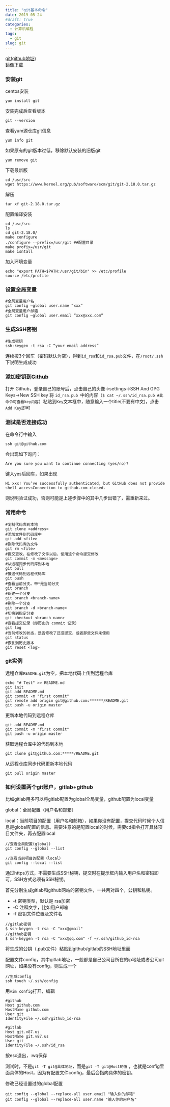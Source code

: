 ```yaml
---
title: "git基本命令"
date: 2019-05-24
#draft: true
categories:
  - 计算机编程
tags:
  - git
slug: git
---
```


[git(github地址)](https://github.com/git/git/releases)  
[镜像下载](https://mirrors.edge.kernel.org/pub/software/scm/git/)

### 安装git
centos安装
```
yum install git
```
安装完成后查看版本
```
git --version
```
查看yum源仓库git信息
```
yum info git
```
如果原有的git版本过低，移除默认安装的旧版git
```
yum remove git 
```
下载最新版
```
cd /usr/src
wget https://www.kernel.org/pub/software/scm/git/git-2.18.0.tar.gz
```
解压
```
tar xf git-2.18.0.tar.gz
```
配置编译安装
```
cd /usr/src
ls
cd git-2.18.0/
make configure
./configure --prefix=/usr/git ##配置目录
make profix=/usr/git
make isntall
```
加入环境变量
```
echo "export PATH=$PATH:/usr/git/bin" >> /etc/profile
source /etc/profile
```

### 设置全局变量
```
#全局变量用户名
git config –global user.name “xxx” 
#全局变量用户邮箱
git config –global user.email “xxx@xxx.com” 
```
### 生成SSH密钥
```
#生成密钥
ssh-keygen -t rsa -C “your email address”
```
连续按3个回车（密码默认为空），得到`id_rsa`和`id_rsa.pub`文件，在`/root/.ssh`下说明生成成功
### 添加密钥到Github
打开 Github，登录自己的账号后，点击自己的头像->settings->SSH And GPG Keys->New SSH key 
将 `id_rsa.pub `中的内容（`$ cat ~/.ssh/id_rsa.pub #此命令可查看key内容`）粘贴到`Key`文本框中，随意输入一个title(不要有中文)，点击 `Add Key`即可
### 测试是否连接成功
在命令行中输入
```
ssh git@github.com
```
会出现如下询问：
```
Are you sure you want to continue connecting (yes/no)?
```
键入yes后回车，如果出现
```
Hi xxx! You’ve successfully authenticated, but GitHub does not provide shell accessConnection to github.com closed.
```
则说明验证成功，否则可能是上述步骤中的其中几步出错了，需重新来过。

### 常用命令
```
#复制代码库到本地
git clone <address> 
#添加文件到代码库中
git add <file> 
#删除代码库的文件
git rm <file>
#提交更改，在修改了文件以后，使用这个命令提交修改
git commit -m <message>
#从远程同步代码库到本地
git pull
#推送代码到远程代码库
git push
#查看当前分支。带*是当前分支
git branch
#新建一个分支
git branch <branch-name>
#删除一个分支
git branch -d <branch-name>
#切换到指定分支
git checkout <branch-name>
#查看提交记录（即历史的 commit 记录）
git log
#当前修改的状态，是否修改了还没提交，或者那些文件未使用
git status
#恢复到历史版本
git reset <log>
```

### git实例
远程仓库`README.git`为空，把本地代码上传到远程仓库
```
echo "# Test" >> README.md
git init
git add README.md
git commit -m "first commit"
git remote add origin git@github.com:******/README.git
git push -u origin master
```
更新本地代码到远程仓库
```
git add README.md
git commit -m "first commit"
git push -u origin master
```
获取远程仓库中的代码到本地
```
git clone git@github.com:*****/README.git
```
从远程仓库同步代码更新本地代码
```
git pull origin master
```

### 如何设置两个git账户，gitlab+github
比如gitlab用多可以将gitlab配置为global全局变量，github配置为local变量

global：全局配置（用户名和邮箱）

local：当前项目的配置（用户名和邮箱），如果你没有配置，提交代码时候个人信息是global配置的信息。需要注意的是配置local的时候，需要cd指令打开具体项目文件夹，再去配置local
```
//查看全局配置(global)
git config --global --list
```
```
//查看当前项目的配置（local）
git config --local --list
```
通过https方式，不需要生成SSH秘钥，提交时在提示框内输入用户名和密码即可，SSH方式必须有SSH秘钥。

首先分别生成gitlab和github网站的密钥文件，一共两对四个，公钥和私钥。

* -t 密钥类型，默认是 rsa加密
* -C 注释文字，比如用户邮箱
* -f 密钥文件位置及文件名

```
//gitlab密钥
$ ssh-keygen -t rsa -C "xxx@gmail"
//github密钥
$ ssh-keygen -t rsa -C "xxx@qq.com" -f ~/.ssh/github_id-rsa
```

将生成的公钥（.pub文件）粘贴到github/gitlab的SSH地址里面

配置文件config，其中gitlab地址，一般都是自己公司目所在的ip地址或者公司git网址，如果没有config，则生成一个
```
//生成config 
ssh touch ~/.ssh/config
```
用`vim config`打开，编辑
```
#github
Host github.com
HostName github.com
User git
IdentityFile ~/.ssh/github_id-rsa

#gitlab
Host git.v87.us
HostName git.v87.us
User git
IdentityFile ~/.ssh/id_rsa
```
按esc退出，:wq保存

测试时，不是`git -T git@具体地址`，而是`git -T git@Host的值` ，也就是config里面具体的Host，因为有配置文件config，最后会指向具体的密钥。


修改已经设置过的global配置
```
git config --global --replace-all user.email "输入你的邮箱" 
git config --global --replace-all user.name "输入你的用户名"
```
